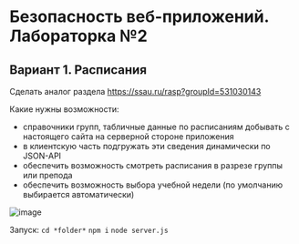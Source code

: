 # Безопасность веб-приложений. Лабораторка №2

## Вариант 1. Расписания

Сделать аналог раздела https://ssau.ru/rasp?groupId=531030143

Какие нужны возможности:
- справочники групп, табличные данные по расписаниям добывать с настоящего сайта на серверной стороне приложения
- в клиентскую часть подгружать эти сведения динамически по JSON-API
- обеспечить возможность смотреть расписания в разрезе группы или препода
- обеспечить возможность выбора учебной недели (по умолчанию выбирается автоматически)

![image](https://github.com/WinterJupiter/websec-2/assets/90478585/0430ab75-0976-4ea6-8d23-a67cec8d56dd)


Запуск:
`cd *folder*`
`npm i`
`node server.js`
